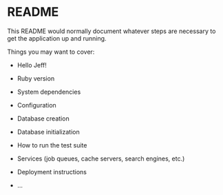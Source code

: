 # README

This README would normally document whatever steps are necessary to get the
application up and running.

Things you may want to cover:

* Hello Jeff!

* Ruby version

* System dependencies

* Configuration

* Database creation

* Database initialization

* How to run the test suite

* Services (job queues, cache servers, search engines, etc.)

* Deployment instructions

* ...
